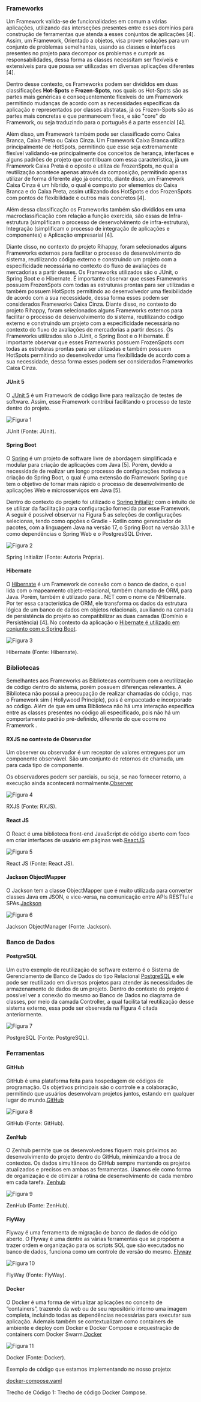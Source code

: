 ### Frameworks

Um Framework valida-se de funcionalidades em comum a várias aplicações, utilizando das interseções presentes entre esses
domínios para construção de ferramentas que atenda a esses conjuntos de aplicações [4]. Assim, um Framework, Orientado a
objetos, visa prover soluções para um conjunto de problemas semelhantes, usando as classes e interfaces presentes no
projeto para decompor os problemas e cumprir as responsabilidades, dessa forma as classes necessitam ser flexíveis e
extensíveis para que possa ser utilizadas em diversas aplicações diferentes [4].

Dentro desse contexto, os Frameworks podem ser divididos em duas classificações **Hot-Spots** e **Frozen-Spots**, nos
quais os Hot-Spots são as partes mais genéricas e consequentemente flexíveis de um Framework permitindo mudanças de
acordo com as necessidades específicas da aplicação e representados por classes abstratas, já os Frozen-Spots são as
partes mais concretas e que permanecem fixos, e são "core" do Framework, ou seja traduzindo para o português é a parte
essencial [4].

Além disso, um Framework também pode ser classificado como Caixa Branca, Caixa Preta ou Caixa Cinza. Um Framework Caixa
Branca utiliza principalmente de HotSpots, permitindo que esse seja extremamente flexível validando-se principalmente
dos conceitos de herança, interfaces e alguns padrões de projeto que contribuam com essa característica, já um Framework
Caixa Preta é o oposto e utiliza de FrozenSpots, no qual a reutilização acontece apenas através da composição,
permitindo apenas utilizar de forma diferente algo já concreto, diante disso, um Framework Caixa Cinza é um hibrido, o
qual é composto por elementos do Caixa Branca e do Caixa Preta, assim utilizando dos HotSpots e dos FrozenSpots com
pontos de flexibilidade e outros mais concretos [4].

Além dessa classificação os Frameworks também são divididos em uma macroclassificação com relação a função exercida, são
essas de Infra-estrutura (simplificam o processo de desenvolvimento de infra-estrutura), Integração (simplificam o
processo de integração de aplicações e componentes) e Aplicação empresarial [4].

Diante disso, no contexto do projeto Rihappy, foram selecionados alguns Frameworks externos para facilitar o processo de
desenvolvimento do sistema, reutilizando código externo e construindo um projeto com a especificidade necessária no
contexto do fluxo de avaliações de mercadorias a partir desses. Os Frameworks utilizados são o JUnit, o Spring Boot e o
Hibernate. É importante observar que esses Frameworks possuem FrozenSpots com todas as estruturas prontas para ser
utilizadas e também possuem HotSpots permitindo ao desenvolvedor uma flexibilidade de acordo com a sua necessidade,
dessa forma esses podem ser considerados Frameworks Caixa Cinza.
Diante disso, no contexto do projeto Rihappy, foram selecionados alguns Frameworks externos para facilitar o processo de
desenvolvimento do sistema, reutilizando código externo e construindo um projeto com a especificidade necessária no
contexto do fluxo de avaliações de mercadorias a partir desses. Os Frameworks utilizados são o JUnit, o Spring Boot e o
Hibernate. É importante observar que esses Frameworks possuem FrozenSpots com todas as estruturas prontas para ser
utilizadas e também possuem HotSpots permitindo ao desenvolvedor uma flexibilidade de acordo com a sua necessidade,
dessa forma esses podem ser considerados Frameworks Caixa Cinza.

#### JUnit 5

O [JUnit 5](https://junit.org/junit5/) é um Framework de código livre para realização de testes de software. Assim, esse
Framework contribui facilitando o processo de teste dentro do projeto.

![Figura 1](imagens/Junit-image.png)
<p class="legenda">  JUnit (Fonte: JUnit). </p>

#### Spring Boot

O [Spring](https://spring.io/projects) é um projeto de software livre de abordagem simplificada e modular para criação
de aplicações com Java [5]. Porém, devido a necessidade de realizar um longo processo de configurações motivou a criação
do Spring Boot, o qual é uma extensão do Framework Spring que tem o objetivo de tornar mais rápido o processo de
desenvolvimento de aplicações Web e microsserviços em Java [5].

Dentro do contexto do projeto foi utilizado o [Spring Initializr](https://start.spring.io/) com o intuito de se utilizar
da facilitação para configuração fornecida por esse Framework. A seguir é possível observar na Figura 5 as seleções de
configurações selecionas, tendo como opções o Gradle - Kotlin como gerenciador de pacotes, com a linguagem Java na
versão 17, o Spring Boot na versão 3.1.1 e como dependências o Spring Web e o PostgresSQL Driver.

![Figura 2](../assets/reutilizacao/springInitializr.png)

<p class="legenda">  Spring Initializr (Fonte: Autoria Própria). </p>

#### Hibernate

O [Hibernate](https://hibernate.org/) é um Framework de conexão com o banco de dados, o qual lida com o mapeamento
objeto-relacional, também chamado de ORM, para Java. Porém, também é utilizado para . NET com o nome de NHibernate. Por
ter essa característica de ORM, ele transforma os dados da estrutura lógica de um banco de dados em objetos relacionais,
auxiliando na camada de persistência do projeto ao compatibilizar as duas camadas (Domínio e Persistência) [4]. No
contexto da aplicação
o [Hibernate é utilizado em conjunto com o Spring Boot](https://www.baeldung.com/spring-boot-hibernate).

![Figura 3](imagens/hibernate-image.png)

<p class="legenda">  Hibernate (Fonte: Hibernate). </p>

### Bibliotecas

Semelhantes aos Frameworks as Bibliotecas contribuem com a reutilização de código dentro do sistema, porém possuem
diferenças relevantes. A Biblioteca não possui a preocupação de realizar chamadas do código, mas o Framework sim (
Hollywood Principle), pois é empacotado e incorporado ao código. Além de que em uma Biblioteca não há uma interação
específica entre as classes presentes no código ali especificado, pois não há um comportamento padrão pré-definido,
diferente do que ocorre no Framework .

#### RXJS no contexto de Observador

Um observer ou observador é um receptor de valores entregues por um componente observável. São um conjunto de retornos
de chamada, um para cada tipo de componente.

Os observadores podem ser parciais, ou seja, se nao fornecer retorno, a execução ainda acontecerá
normalmente.[Observer](https://rxjs.dev/guide/observer)

![Figura 4](imagens/rxjs-image.png)
<p class="legenda">  RXJS (Fonte: RXJS). </p>

#### React JS

O React é uma biblioteca front-end JavaScript de código aberto com foco em criar interfaces de usuário em páginas
web.[ReactJS](https://react.dev/learn)

![Figura 5](imagens/reactJS-image.png)
<p class="legenda">  React JS (Fonte: React JS). </p>

#### Jackson ObjectMapper

O Jackson tem a classe ObjectMapper que é muito utilizada para converter classes Java em JSON, e vice-versa, na
comunicação entre APIs RESTful e SPAs.[Jackson](https://www.devmedia.com.br/introducao-ao-jackson-objectmapper/43174)

![Figura 6](imagens/jackson-json.png)
<p class="legenda">   Jackson ObjectManager (Fonte: Jackson). </p>

### Banco de Dados

#### PostgreSQL

Um outro exemplo de reutilização de software externo é o Sistema de Gerenciamento de Banco de Dados do tipo
Relacional [PostgreSQL](https://www.postgresql.org/) e ele pode ser reutilizado em diversos projetos para atender ás
necessidades de armazenamento de dados de um projeto. Dentro do contexto do projeto é possível ver a conexão do mesmo ao
Banco de Dados no diagrama de classes, por meio da camada Controller, a qual facilita tal reutilização desse sistema
externo, essa pode ser observada na Figura 4 citada anteriormente.

![Figura 7](imagens/postgre-sql.jpg)
<p class="legenda">   PostgreSQL (Fonte: PostgreSQL). </p>

### Ferramentas

#### GitHub

GitHub é uma plataforma feita para hospedagem de códigos de programação. Os objetivos principais são o controle e a
colaboração, permitindo que usuários desenvolvam projetos juntos, estando em qualquer lugar do
mundo.[GitHub](https://github.com)

![Figura 8](./imagens/git_imagem.png)
<p class="legenda">   GitHub (Fonte: GitHub). </p>

#### ZenHub

O Zenhub permite que os desenvolvedores fiquem mais próximos ao desenvolvimento do projeto dentro do GitHub, minimizando
a troca de contextos. Os dados simultâneos do GitHub sempre mantendo os projetos atualizados e precisos em ambas as
ferramentas.
Usamos ele como forma de organização e de otimizar a rotina de desenvolvimento de cada membro em cada
tarefa. [Zenhub](https://www.zenhub.com/)

![Figura 9](imagens/zenhub-image.png)
<p class="legenda">  ZenHub (Fonte: ZenHub). </p>

#### FlyWay

Flyway é uma ferramenta de migração de banco de dados de código aberto.
O Flyway é uma dentre as várias ferramentas que se propõem a trazer ordem e organização para os scripts SQL que são
executados no banco de dados, funciona como um controle de versão do
mesmo. [Flyway](https://www.baeldung.com/database-migrations-with-flyway)

![Figura 10](imagens/flyway-image.png)
<p class="legenda">   FlyWay (Fonte: FlyWay). </p>

#### Docker

O Docker é uma forma de virtualizar aplicações no conceito de “containers”, trazendo da web ou de seu repositório
interno uma imagem completa, incluindo todas as dependências necessárias para executar sua aplicação.
Ademais também se contextualizam como containers de ambiente e deploy com Docker e Docker Compose e orquestração de
containers com Docker Swarm.[Docker](https://docs.docker.com/)

![Figura 11](imagens/docker-image.png)
<p class="legenda">   Docker (Fonte: Docker). </p>

Exemplo de código que estamos implementando no nosso projeto:

[docker-compose.yaml](https://raw.githubusercontent.com/UnBArqDsw2023-1/2023.1_G5_ProjetoRiHappy/main/codigo/docker-compose.yaml ':include :type=code text')
<p class="legenda">Trecho de Código 1: Trecho de código Docker Compose.</p>
